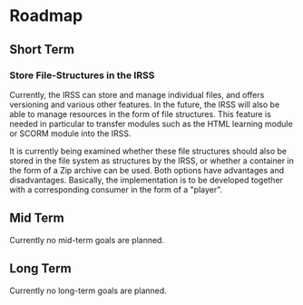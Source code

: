 # Roadmap


## Short Term

### Store File-Structures in the IRSS
Currently, the IRSS can store and manage individual files, and offers versioning and various other features. In the future, the IRSS will also be able to manage resources in the form of file structures. This feature is needed in particular to transfer modules such as the HTML learning module or SCORM module into the IRSS.

It is currently being examined whether these file structures should also be stored in the file system as structures by the IRSS, or whether a container in the form of a Zip archive can be used. Both options have advantages and disadvantages. Basically, the implementation is to be developed together with a corresponding consumer in the form of a "player".


## Mid Term

Currently no mid-term goals are planned.


## Long Term

Currently no long-term goals are planned.

